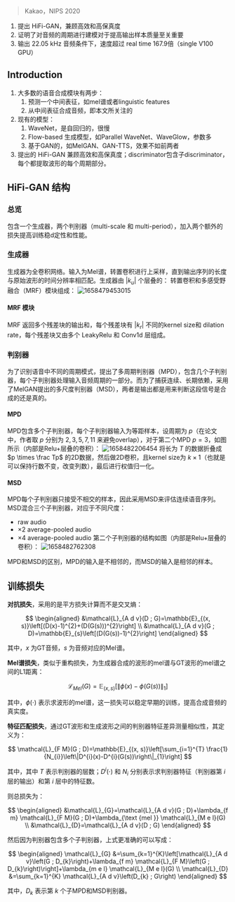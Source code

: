 > Kakao，NIPS 2020

1. 提出 HiFi-GAN，兼顾高效和高保真度
2. 证明了对音频的周期进行建模对于提高输出样本质量至关重要
3. 输出 22.05 kHz 音频条件下，速度超过 real time 167.9倍（single V100 GPU）

## Introduction

1. 大多数的语音合成模块有两步：
   1. 预测一个中间表征，如mel谱或者linguistic features
   2. 从中间表征合成音频，即本文所关注的
2. 现有的模型：
	1. WaveNet，是自回归的，很慢
	2. Flow-based 生成模型，如Parallel WaveNet、WaveGlow，参数多
	3. 基于GAN的，如MelGAN、GAN-TTS，效果不如前两者
3. 提出的 HiFi-GAN 兼顾高效和高保真度；discriminator包含子discriminator，每个都提取波形的每个周期部分。

## HiFi-GAN 结构

### 总览

包含一个生成器，两个判别器（multi-scale 和 multi-period），加入两个额外的损失提高训练稳d定性和性能。

### 生成器

生成器为全卷积网络。输入为Mel谱，转置卷积进行上采样，直到输出序列的长度与原始波形的时间分辨率相匹配。生成器由 $|k_u|$ 个层叠的：
转置卷积和多感受野融合（MRF）模块组成：
![1658479453015](image/hifi-gan/1658479453015.png)

#### MRF 模块

MRF 返回多个残差块的输出和，每个残差块有 $|k_r|$ 不同的kernel size和 dilation rate，每个残差块又由多个 LeakyRelu 和 Conv1d 层组成。

### 判别器

为了识别语音中不同的周期模式，提出了多周期判别器（MPD），包含几个子判别器，每个子判别器处理输入音频周期的一部分。而为了捕获连续、长期依赖，采用了MelGAN提出的多尺度判别器（MSD），两者是输出都是用来判断这段信号是合成的还是真的。

#### MPD

MPD包含多个子判别器，每个子判别器输入为等距样本，设周期为 $p$（在论文中，作者取 $p$ 分别为 $2,3,5,7,11$ 来避免overlap），对于第二个MPD $p=3$，如图所示（内部是Relu+层叠的卷积）：
![1658482206454](image/hifi-gan/1658482206454.png)
将长为 $T$ 的数据折叠成 $p \times \frac Tp$ 的2D数据，然后做2D卷积，且kernel size为 $k\times 1$（也就是可以保持行数不变，改变列数），最后进行权值归一化。

#### MSD

MPD每个子判别器只接受不相交的样本，因此采用MSD来评估连续语音序列。MSD混合三个子判别器，对应于不同尺度：

+ raw audio
+ ×2 average-pooled audio
+ ×4 average-pooled audio
  第二个子判别器的结构如图（内部是Relu+层叠的卷积）：
  ![1658482762308](image/hifi-gan/1658482762308.png)

MPD和MSD的区别，MPD的输入是不相邻的，而MSD的输入是相邻的样本。

## 训练损失

**对抗损失**，采用的是平方损失计算而不是交叉熵：

$$
\begin{aligned}
&\mathcal{L}_{A d v}(D ; G)=\mathbb{E}_{(x, s)}\left[(D(x)-1)^{2}+(D(G(s)))^{2}\right] \\
&\mathcal{L}_{A d v}(G ; D)=\mathbb{E}_{s}\left[(D(G(s))-1)^{2}\right]
\end{aligned}
$$

其中，$x$ 为GT音频，$s$ 为音频对应的Mel谱。

**Mel谱损失**，类似于重构损失，为生成器合成的波形的mel谱与GT波形的mel谱之间的L1距离：

$$
\mathcal{L}_{M e l}(G)=\mathbb{E}_{(x, s)}\left[\|\phi(x)-\phi(G(s))\|_{1}\right]
$$

其中，$\phi(\cdot)$ 表示求波形的mel谱，这一损失可以稳定早期的训练，提高合成音频的真实度。

**特征匹配损失**，通过GT波形和生成波形之间的判别器特征差异测量相似性，其定义为：

$$
\mathcal{L}_{F M}(G ; D)=\mathbb{E}_{(x, s)}\left[\sum_{i=1}^{T} \frac{1}{N_{i}}\left\|D^{i}(x)-D^{i}(G(s))\right\|_{1}\right]
$$

其中，其中 $T$ 表示判别器的层数；$D^i(\cdot)$ 和 $N_i$ 分别表示求判别器特征（判别器第 $i$ 层的输出）和第 $i$ 层中的特征数。

则总损失为：

$$
\begin{aligned}
&\mathcal{L}_{G}=\mathcal{L}_{A d v}(G ; D)+\lambda_{f m} \mathcal{L}_{F M}(G ; D)+\lambda_{\text {mel }} \mathcal{L}_{M e l}(G) \\
&\mathcal{L}_{D}=\mathcal{L}_{A d v}(D ; G)
\end{aligned}
$$

然后因为判别器包含多个子判别器，上式更准确的可以写成：

$$
\begin{aligned}
\mathcal{L}_{G} &=\sum_{k=1}^{K}\left[\mathcal{L}_{A d v}\left(G ; D_{k}\right)+\lambda_{f m} \mathcal{L}_{F M}\left(G ; D_{k}\right)\right]+\lambda_{m e l} \mathcal{L}_{M e l}(G) \\
\mathcal{L}_{D} &=\sum_{k=1}^{K} \mathcal{L}_{A d v}\left(D_{k} ; G\right)
\end{aligned}
$$

其中，$D_k$ 表示第 $k$ 个子MPD和MSD判别器。

